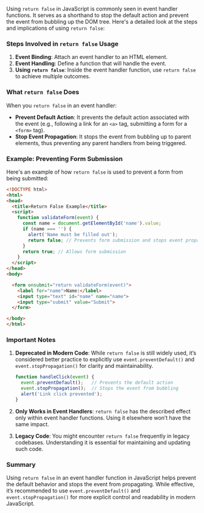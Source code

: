 Using `return false` in JavaScript is commonly seen in event handler functions. It serves as a shorthand to stop the default action and prevent the event from bubbling up the DOM tree. Here's a detailed look at the steps and implications of using `return false`:

### Steps Involved in `return false` Usage

1. **Event Binding**: Attach an event handler to an HTML element.
2. **Event Handling**: Define a function that will handle the event.
3. **Using `return false`**: Inside the event handler function, use `return false` to achieve multiple outcomes.

### What `return false` Does

When you `return false` in an event handler:
- **Prevent Default Action**: It prevents the default action associated with the event (e.g., following a link for an `<a>` tag, submitting a form for a `<form>` tag).
- **Stop Event Propagation**: It stops the event from bubbling up to parent elements, thus preventing any parent handlers from being triggered.

### Example: Preventing Form Submission

Here's an example of how `return false` is used to prevent a form from being submitted:

```html
<!DOCTYPE html>
<html>
<head>
  <title>Return False Example</title>
  <script>
    function validateForm(event) {
      const name = document.getElementById('name').value;
      if (name === '') {
        alert('Name must be filled out');
        return false; // Prevents form submission and stops event propagation
      }
      return true; // Allows form submission
    }
  </script>
</head>
<body>

  <form onsubmit="return validateForm(event)">
    <label for="name">Name:</label>
    <input type="text" id="name" name="name">
    <input type="submit" value="Submit">
  </form>

</body>
</html>
```

### Important Notes

1. **Deprecated in Modern Code**: While `return false` is still widely used, it’s considered better practice to explicitly use `event.preventDefault()` and `event.stopPropagation()` for clarity and maintainability.
   
   ```javascript
   function handleClick(event) {
     event.preventDefault();   // Prevents the default action
     event.stopPropagation();  // Stops the event from bubbling
     alert('Link click prevented');
   }
   ```

2. **Only Works in Event Handlers**: `return false` has the described effect only within event handler functions. Using it elsewhere won’t have the same impact.

3. **Legacy Code**: You might encounter `return false` frequently in legacy codebases. Understanding it is essential for maintaining and updating such code.

### Summary

Using `return false` in an event handler function in JavaScript helps prevent the default behavior and stops the event from propagating. While effective, it’s recommended to use `event.preventDefault()` and `event.stopPropagation()` for more explicit control and readability in modern JavaScript.